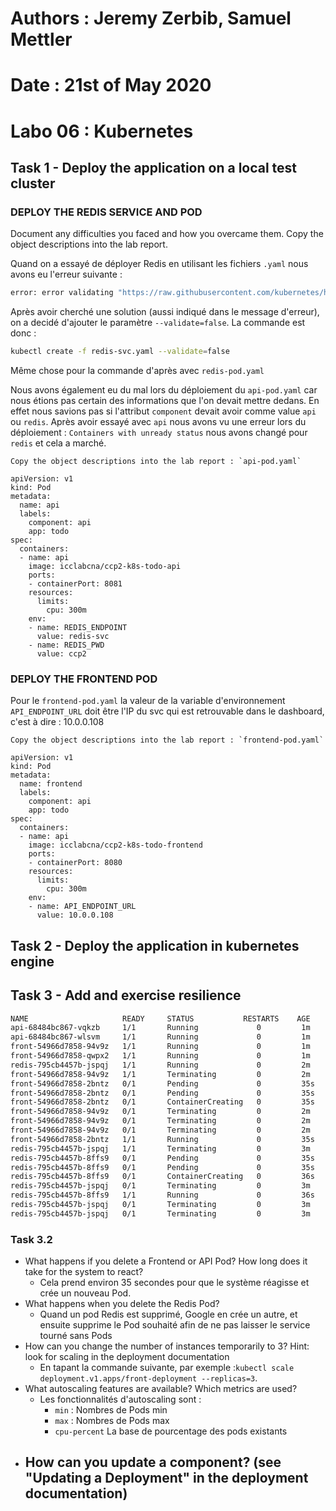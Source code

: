 # Authors : Jeremy Zerbib, Samuel Mettler
# Date : 21st of May 2020
# Labo 06 : Kubernetes

## Task 1 - Deploy the application on a local test cluster

### DEPLOY THE REDIS SERVICE AND POD

Document any difficulties you faced and how you overcame them. Copy the object descriptions into the lab report.

Quand on a essayé de déployer Redis en utilisant les fichiers `.yaml` nous avons eu l'erreur suivante : 
```bash
error: error validating "https://raw.githubusercontent.com/kubernetes/heapster/master/deploy/kube-config/rbac/heapster-rbac.yaml": error validating data: unknown object type schema.GroupVersionKind{Group:"rbac.authorization.k8s.io", Version:"v1beta1", Kind:"ClusterRoleBinding"}; if you choose to ignore these errors, turn validation off with --validate=false
```
Après avoir cherché une solution (aussi indiqué dans le message d'erreur), on a decidé d'ajouter le paramètre `--validate=false`. La commande est donc :
```bash
kubectl create -f redis-svc.yaml --validate=false
```
Même chose pour la commande d'après avec `redis-pod.yaml`

Nous avons également eu du mal lors du déploiement du `api-pod.yaml` car nous étions pas certain des informations que l'on devait mettre dedans. En effet nous savions pas si l'attribut `component` devait avoir comme value `api` ou `redis`. Après avoir essayé avec `api` nous avons vu une erreur lors du déploiement : `Containers with unready status` nous avons changé pour `redis` et cela a marché.

	Copy the object descriptions into the lab report : `api-pod.yaml`
```
apiVersion: v1
kind: Pod
metadata:
  name: api
  labels:
    component: api
    app: todo
spec:
  containers:
  - name: api
    image: icclabcna/ccp2-k8s-todo-api
    ports:
    - containerPort: 8081
    resources:
      limits:
        cpu: 300m
    env:
    - name: REDIS_ENDPOINT
      value: redis-svc
    - name: REDIS_PWD
      value: ccp2

```
### DEPLOY THE FRONTEND POD 

Pour le `frontend-pod.yaml` la valeur de la variable d'environnement `API_ENDPOINT_URL` doit être l'IP du svc qui est retrouvable dans le dashboard, c'est à dire : 10.0.0.108

	Copy the object descriptions into the lab report : `frontend-pod.yaml`
```
apiVersion: v1
kind: Pod
metadata:
  name: frontend
  labels:
    component: api
    app: todo
spec:
  containers:
  - name: api
    image: icclabcna/ccp2-k8s-todo-frontend
    ports:
    - containerPort: 8080
    resources:
      limits:
        cpu: 300m
    env:
    - name: API_ENDPOINT_URL
      value: 10.0.0.108
```

## Task 2 - Deploy the application in kubernetes engine

## Task 3 - Add and exercise resilience

```bash
NAME                     READY     STATUS    		RESTARTS   	AGE
api-68484bc867-vqkzb     1/1       Running   		   0         1m
api-68484bc867-wlsvm     1/1       Running   		   0         1m
front-54966d7858-94v9z   1/1       Running   		   0         1m
front-54966d7858-qwpx2   1/1       Running   		   0         1m
redis-795cb4457b-jspqj   1/1       Running   		   0         2m
front-54966d7858-94v9z   1/1       Terminating  	   0         2m
front-54966d7858-2bntz   0/1       Pending   		   0         35s
front-54966d7858-2bntz   0/1       Pending   		   0         35s
front-54966d7858-2bntz   0/1       ContainerCreating   0         35s
front-54966d7858-94v9z   0/1       Terminating   	   0         2m
front-54966d7858-94v9z   0/1       Terminating   	   0         2m
front-54966d7858-94v9z   0/1       Terminating   	   0         2m
front-54966d7858-2bntz   1/1       Running   		   0         35s
redis-795cb4457b-jspqj   1/1       Terminating   	   0         3m
redis-795cb4457b-8ffs9   0/1       Pending   		   0         35s
redis-795cb4457b-8ffs9   0/1       Pending   		   0         35s
redis-795cb4457b-8ffs9   0/1       ContainerCreating   0         36s
redis-795cb4457b-jspqj   0/1       Terminating   	   0         3m
redis-795cb4457b-8ffs9   1/1       Running   		   0         36s
redis-795cb4457b-jspqj   0/1       Terminating   	   0         3m
redis-795cb4457b-jspqj   0/1       Terminating   	   0         3m
```

### Task 3.2

- What happens if you delete a Frontend or API Pod? How long does it take for the system to react?
  - Cela prend environ 35 secondes pour que le système réagisse et crée un nouveau Pod.
- What happens when you delete the Redis Pod?
  - Quand un pod Redis est supprimé, Google en crée un autre, et ensuite supprime le Pod souhaité afin de ne pas laisser le service tourné sans Pods
- How can you change the number of instances temporarily to 3? Hint: look for scaling in the deployment documentation
  - En tapant la commande suivante, par exemple :`kubectl scale deployment.v1.apps/front-deployment --replicas=3`.  
- What autoscaling features are available? Which metrics are used?
  - Les fonctionnalités d'autoscaling sont :
    - `min` : Nombres de Pods min
    - `max` : Nombres de Pods max
    - `cpu-percent` La base de pourcentage des pods existants
- How can you update a component? (see "Updating a Deployment" in the deployment documentation)
  - 